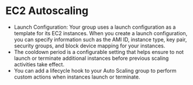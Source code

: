 # EC2 Autoscaling

- Launch Configuration: Your group uses a launch configuration as a template for its EC2 instances. When you create a launch configuration, you can specify information such as the AMI ID, instance type, key pair, security groups, and block device mapping for your instances.
- The cooldown period is a configurable setting that helps ensure to not launch or terminate additional instances before previous scaling activities take effect.
- You can add a lifecycle hook to your Auto Scaling group to perform custom actions when instances launch or terminate.
